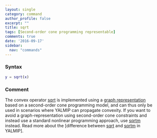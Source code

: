 ```yaml
---
layout: single
category: command
author_profile: false
excerpt: ""
title: sqrt
tags: [Second-order cone programming representable]
comments: true
date: '2016-09-17'
sidebar:
  nav: "commands"
---
```


### Syntax
````matlab
y = sqrt(x)
````

### Comment

The convex operator [sqrt](/command/sqrt) is implemented using a [graph representation](/tutorial/nonlinearoperatorsgraphs) based on a second-order cone programming model, and can thus only be used in scenarios where YALMIP can propagate convexity. If you want to avoid a graph-representation using second-order cone constraints and instead use a standard nonlinear programming approach, use [sqrtm](/command/sqrtm) instead. Read more about the [difference between [sqrt](/command/sqrt) and [sqrtm](/command/sqrtm) in YALMIP].
